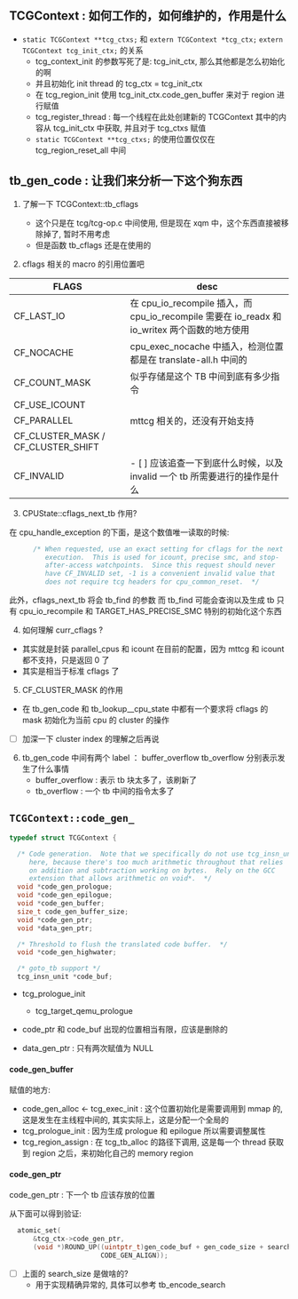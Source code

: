 ## TCGContext : 如何工作的，如何维护的，作用是什么

- `static TCGContext **tcg_ctxs;` 和 `extern TCGContext *tcg_ctx;` `extern TCGContext tcg_init_ctx;` 的关系
  - tcg_context_init 的参数写死了是: tcg_init_ctx, 那么其他都是怎么初始化的啊
  - 并且初始化 init thread 的 tcg_ctx = tcg_init_ctx
  - 在 tcg_region_init 使用 tcg_init_ctx.code_gen_buffer 来对于 region 进行赋值
  - tcg_register_thread : 每一个线程在此处创建新的 TCGContext 其中的内容从 tcg_init_ctx 中获取, 并且对于 tcg_ctxs 赋值
  - `static TCGContext **tcg_ctxs;`  的使用位置仅仅在 tcg_region_reset_all 中间

## tb_gen_code : 让我们来分析一下这个狗东西

1. 了解一下 TCGContext::tb_cflags
    - 这个只是在 tcg/tcg-op.c 中间使用, 但是现在 xqm 中，这个东西直接被移除掉了, 暂时不用考虑
    - 但是函数 tb_cflags 还是在使用的

2. cflags 相关的 macro 的引用位置吧

| FLAGS                              | desc                                                                                          |
|------------------------------------|-----------------------------------------------------------------------------------------------|
| CF_LAST_IO                         | 在 cpu_io_recompile 插入，而 cpu_io_recompile 需要在 io_readx 和 io_writex 两个函数的地方使用 |
| CF_NOCACHE                         | cpu_exec_nocache 中插入，检测位置都是在 translate-all.h 中间的                                |
| CF_COUNT_MASK                      | 似乎存储是这个 TB 中间到底有多少指令                                                          |
| CF_USE_ICOUNT                      |                                                                                               |
| CF_PARALLEL                        | mttcg 相关的，还没有开始支持                                                                  |
| CF_CLUSTER_MASK / CF_CLUSTER_SHIFT |                                                                                               |
| CF_INVALID                         | - [ ] 应该追查一下到底什么时候，以及 invalid 一个 tb 所需要进行的操作是什么                   |

3. CPUState::cflags_next_tb 作用?

在 cpu_handle_exception 的下面，是这个数值唯一读取的时候: 
```c
      /* When requested, use an exact setting for cflags for the next
         execution.  This is used for icount, precise smc, and stop-
         after-access watchpoints.  Since this request should never
         have CF_INVALID set, -1 is a convenient invalid value that
         does not require tcg headers for cpu_common_reset.  */
```
此外，cflags_next_tb 将会 tb_find 的参数
而 tb_find 可能会查询以及生成 tb
只有 cpu_io_recompile 和 TARGET_HAS_PRECISE_SMC 特别的初始化这个东西

4. 如何理解 curr_cflags ? 
  - 其实就是封装 parallel_cpus 和 icount 在目前的配置，因为 mttcg 和 icount 都不支持，只是返回 0 了
  - 其实是相当于标准 cflags 了

5. CF_CLUSTER_MASK 的作用
  - 在 tb_gen_code 和 tb_lookup__cpu_state 中都有一个要求将 cflags 的 mask 初始化为当前 cpu 的 cluster 的操作
  - [ ] 加深一下 cluster index 的理解之后再说


6. tb_gen_code 中间有两个 label ： buffer_overflow tb_overflow 分别表示发生了什么事情
    - buffer_overflow : 表示 tb 块太多了，该刷新了
    - tb_overflow : 一个 tb 中间的指令太多了

## `TCGContext::code_gen_`

```c
typedef struct TCGContext {

  /* Code generation.  Note that we specifically do not use tcg_insn_unit
     here, because there's too much arithmetic throughout that relies
     on addition and subtraction working on bytes.  Rely on the GCC
     extension that allows arithmetic on void*.  */
  void *code_gen_prologue;
  void *code_gen_epilogue;
  void *code_gen_buffer;
  size_t code_gen_buffer_size;
  void *code_gen_ptr;
  void *data_gen_ptr;

  /* Threshold to flush the translated code buffer.  */
  void *code_gen_highwater;

  /* goto_tb support */
  tcg_insn_unit *code_buf;
```

- tcg_prologue_init
  - tcg_target_qemu_prologue

- code_ptr 和 code_buf 出现的位置相当有限，应该是删除的
- data_gen_ptr : 只有两次赋值为 NULL


#### code_gen_buffer 
赋值的地方:
- code_gen_alloc <- tcg_exec_init : 这个位置初始化是需要调用到 mmap 的, 这是发生在主线程中间的, 其实实际上，这是分配一个全局的
- tcg_prologue_init : 因为生成 prologue 和 epilogue 所以需要调整属性
- tcg_region_assign : 在 tcg_tb_alloc 的路径下调用, 这是每一个 thread 获取到 region 之后，来初始化自己的 memory region


#### code_gen_ptr
code_gen_ptr : 下一个 tb 应该存放的位置

从下面可以得到验证:
```c
  atomic_set(
      &tcg_ctx->code_gen_ptr,
      (void *)ROUND_UP((uintptr_t)gen_code_buf + gen_code_size + search_size,
                       CODE_GEN_ALIGN));
```

- [ ] 上面的 search_size 是做啥的? 
  - 用于实现精确异常的, 具体可以参考 tb_encode_search 
